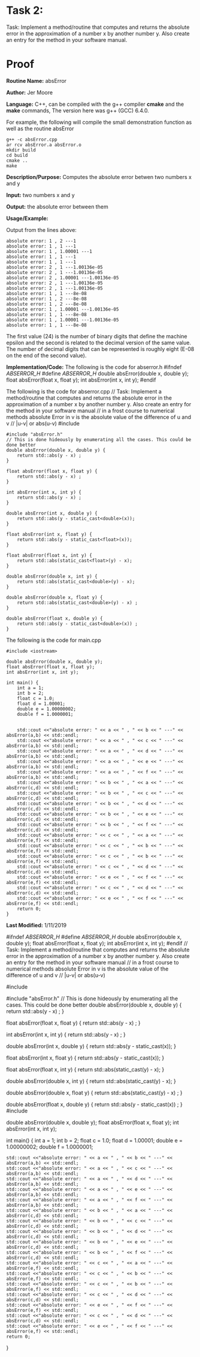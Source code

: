 # Task 2: 
 Task: Implement a method/routine that computes and returns the absolute error in the approximation of a number x by another number y. Also create an entry for the method in your software manual. 
# Proof

**Routine Name:**          absError 

**Author:** Jer Moore

**Language:** C++, can be compiled with the g++ compiler **cmake** and the **make** commands, The version here was g++ (GCC) 6.4.0.

For example, the following will compile the small demonstration function as well as the routine absError

    g++ -c absError.cpp
	ar rcv absError.a absError.o
	mkdir build
	cd build
	cmake ..
	make



**Description/Purpose:**  Computes the absolute error betwen two numbers x and y

**Input:**  two numbers x and y

**Output:** the absolute error between them 

**Usage/Example:**

Output from the lines above:

	absolute error: 1 , 2 ---1
	absolute error: 1 , 1 ---1
	absolute error: 1 , 1.00001 ---1
	absolute error: 1 , 1 ---1
	absolute error: 1 , 1 ---1
	absolute error: 2 , 1 ---1.00136e-05
	absolute error: 2 , 1 ---1.00136e-05
	absolute error: 2 , 1.00001 ---1.00136e-05
	absolute error: 2 , 1 ---1.00136e-05
	absolute error: 2 , 1 ---1.00136e-05
	absolute error: 1 , 1 ---8e-08
	absolute error: 1 , 2 ---8e-08
	absolute error: 1 , 2 ---8e-08
	absolute error: 1 , 1.00001 ---1.00136e-05
	absolute error: 1 , 1 ---8e-08
	absolute error: 1 , 1.00001 ---1.00136e-05
	absolute error: 1 , 1 ---8e-08


The first value (24) is the number of binary digits that define the machine epsilon and the second is related to the
decimal version of the same value. The number of decimal digits that can be represented is roughly eight (E-08 on the
end of the second value).

**Implementation/Code:** The following is the code for abserror.h
	#ifndef _ABSERROR_H_
	#define _ABSERROR_H_
	double absError(double x, double y);
	float absError(float x, float y);
	int absError(int x, int y);
	#endif

The following is the code for abserror.cpp
	// Task: Implement a method/routine that computes and returns the absolute error in the approximation of a number x by another number y. Also create an entry for the method in your software manual
	// in a frost course to numerical methods absolute Error in v is the absolute value of the difference of u and v
	// |u-v| or abs(u-v)
	#include <cstdlib>

	#include "absError.h" 
	// This is done hideously by enumerating all the cases. This could be done better
	double absError(double x, double y) {
		return std::abs(y - x) ;
	}

	float absError(float x, float y) {
		return std::abs(y - x) ;
	}

	int absError(int x, int y) {
		return std::abs(y - x) ;
	}

	double absError(int x, double y) {
		return std::abs(y - static_cast<double>(x));
	}

	float absError(int x, float y) {
		return std::abs(y - static_cast<float>(x));
	}

	float absError(float x, int y) {
		return std::abs(static_cast<float>(y) - x);
	}

	double absError(double x, int y) {
		return std::abs(static_cast<double>(y) - x);
	}

	double absError(double x, float y) {
		return std::abs(static_cast<double>(y) - x) ;
	}

	double absError(float x, double y) {
		return std::abs(y - static_cast<double>(x)) ;
	}

The following is the code for main.cpp

	#include <iostream>

	double absError(double x, double y);
	float absError(float x, float y);
	int absError(int x, int y);

	int main() {
		int a = 1;
		int b = 2;
		float c = 1.0;
		float d = 1.00001;
		double e = 1.00000002;
		double f = 1.0000001;
		

		std::cout <<"absolute error: " << a << " , " << b << " ---" << absError(a,b) << std::endl;
		std::cout <<"absolute error: " << a << " , " << c << " ---" << absError(a,b) << std::endl;
		std::cout <<"absolute error: " << a << " , " << d << " ---" << absError(a,b) << std::endl;
		std::cout <<"absolute error: " << a << " , " << e << " ---" << absError(a,b) << std::endl;
		std::cout <<"absolute error: " << a << " , " << f << " ---" << absError(a,b) << std::endl;
		std::cout <<"absolute error: " << b << " , " << a << " ---" << absError(c,d) << std::endl;
		std::cout <<"absolute error: " << b << " , " << c << " ---" << absError(c,d) << std::endl;
		std::cout <<"absolute error: " << b << " , " << d << " ---" << absError(c,d) << std::endl;
		std::cout <<"absolute error: " << b << " , " << e << " ---" << absError(c,d) << std::endl;
		std::cout <<"absolute error: " << b << " , " << f << " ---" << absError(c,d) << std::endl;
		std::cout <<"absolute error: " << c << " , " << a << " ---" << absError(e,f) << std::endl;
		std::cout <<"absolute error: " << c << " , " << b << " ---" << absError(e,f) << std::endl;
		std::cout <<"absolute error: " << c << " , " << b << " ---" << absError(e,f) << std::endl;
		std::cout <<"absolute error: " << c << " , " << d << " ---" << absError(c,d) << std::endl;
		std::cout <<"absolute error: " << e << " , " << f << " ---" << absError(e,f) << std::endl;
		std::cout <<"absolute error: " << c << " , " << d << " ---" << absError(c,d) << std::endl;
		std::cout <<"absolute error: " << e << " , " << f << " ---" << absError(e,f) << std::endl;
		return 0;
	}

**Last Modified:** 1/11/2019

#ifndef _ABSERROR_H_
#define _ABSERROR_H_
double absError(double x, double y);
float absError(float x, float y);
int absError(int x, int y);
#endif
// Task: Implement a method/routine that computes and returns the absolute error in the approximation of a number x by another number y. Also create an entry for the method in your software manual
// in a frost course to numerical methods absolute Error in v is the absolute value of the difference of u and v
// |u-v| or abs(u-v)

#include <cstdlib>

#include "absError.h" 
// This is done hideously by enumerating all the cases. This could be done better
double absError(double x, double y) {
	return std::abs(y - x) ;
}

float absError(float x, float y) {
	return std::abs(y - x) ;
}

int absError(int x, int y) {
	return std::abs(y - x) ;
}

double absError(int x, double y) {
	return std::abs(y - static_cast<double>(x));
}

float absError(int x, float y) {
	return std::abs(y - static_cast<float>(x));
}

float absError(float x, int y) {
	return std::abs(static_cast<float>(y) - x);
}

double absError(double x, int y) {
	return std::abs(static_cast<double>(y) - x);
}

double absError(double x, float y) {
	return std::abs(static_cast<double>(y) - x) ;
}

double absError(float x, double y) {
	return std::abs(y - static_cast<double>(x)) ;
}
#include <iostream>

double absError(double x, double y);
float absError(float x, float y);
int absError(int x, int y);

int main() {
	int a = 1;
	int b = 2;
	float c = 1.0;
	float d = 1.00001;
	double e = 1.00000002;
	double f = 1.0000001;
	

	std::cout <<"absolute error: " << a << " , " << b << " ---" << absError(a,b) << std::endl;
	std::cout <<"absolute error: " << a << " , " << c << " ---" << absError(a,b) << std::endl;
	std::cout <<"absolute error: " << a << " , " << d << " ---" << absError(a,b) << std::endl;
	std::cout <<"absolute error: " << a << " , " << e << " ---" << absError(a,b) << std::endl;
	std::cout <<"absolute error: " << a << " , " << f << " ---" << absError(a,b) << std::endl;
	std::cout <<"absolute error: " << b << " , " << a << " ---" << absError(c,d) << std::endl;
	std::cout <<"absolute error: " << b << " , " << c << " ---" << absError(c,d) << std::endl;
	std::cout <<"absolute error: " << b << " , " << d << " ---" << absError(c,d) << std::endl;
	std::cout <<"absolute error: " << b << " , " << e << " ---" << absError(c,d) << std::endl;
	std::cout <<"absolute error: " << b << " , " << f << " ---" << absError(c,d) << std::endl;
	std::cout <<"absolute error: " << c << " , " << a << " ---" << absError(e,f) << std::endl;
	std::cout <<"absolute error: " << c << " , " << b << " ---" << absError(e,f) << std::endl;
	std::cout <<"absolute error: " << c << " , " << b << " ---" << absError(e,f) << std::endl;
	std::cout <<"absolute error: " << c << " , " << d << " ---" << absError(c,d) << std::endl;
	std::cout <<"absolute error: " << e << " , " << f << " ---" << absError(e,f) << std::endl;
	std::cout <<"absolute error: " << c << " , " << d << " ---" << absError(c,d) << std::endl;
	std::cout <<"absolute error: " << e << " , " << f << " ---" << absError(e,f) << std::endl;
	return 0;
}
